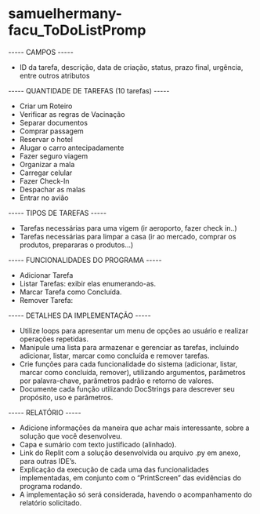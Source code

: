 # samuelhermany-facu_ToDoListPromp

----- CAMPOS -----
* ID da tarefa, descrição, data de criação, status, prazo final, urgência, entre outros atributos

----- QUANTIDADE DE TAREFAS (10 tarefas) -----
* Criar um Roteiro
* Verificar as regras de Vacinação
* Separar documentos
* Comprar passagem
* Reservar o hotel
* Alugar o carro antecipadamente
* Fazer seguro viagem
* Organizar a mala
* Carregar celular
* Fazer Check-In
* Despachar as malas
* Entrar no avião

----- TIPOS DE TAREFAS -----
* Tarefas necessárias para uma vigem (ir aeroporto, fazer check in..)
* Tarefas necessárias para limpar a casa (ir ao mercado, comprar os produtos, prepararas o produtos...)

----- FUNCIONALIDADES DO PROGRAMA -----
* Adicionar Tarefa
* Listar Tarefas: exibir elas enumerando-as.
* Marcar Tarefa como Concluída.
* Remover Tarefa:

----- DETALHES DA IMPLEMENTAÇÃO -----
* Utilize loops para apresentar um menu de opções ao usuário e realizar operações repetidas.
* Manipule uma lista para armazenar e gerenciar as tarefas, incluindo adicionar, listar, marcar como concluída e remover tarefas.
* Crie funções para cada funcionalidade do sistema (adicionar, listar, marcar como concluída, remover), utilizando argumentos, parâmetros por palavra-chave, parâmetros padrão e retorno de valores.
* Documente cada função utilizando DocStrings para descrever seu propósito, uso e parâmetros.

----- RELATÓRIO -----
* Adicione informações da maneira que achar mais interessante, sobre a solução que você desenvolveu.
* Capa e sumário com texto justificado (alinhado).
* Link do Replit com a solução desenvolvida ou arquivo .py em anexo, para outras IDE’s.
* Explicação da execução de cada uma das funcionalidades implementadas, em conjunto com o “PrintScreen” das evidências do programa rodando.
* A implementação só será considerada, havendo o acompanhamento do relatório solicitado.